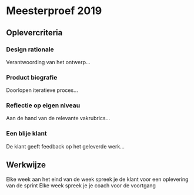 # Meesterproef 2019

## Oplevercriteria

### Design rationale
Verantwoording van het ontwerp...

### Product biografie
Doorlopen iteratieve proces... 

### Reflectie op eigen niveau
Aan de hand van de relevante vakrubrics...

### Een blije klant
De klant geeft feedback op het geleverde werk...

## Werkwijze
Elke week aan het eind van de week spreek je de klant voor een oplevering van de sprint
Elke week spreek je je coach voor de voortgang
